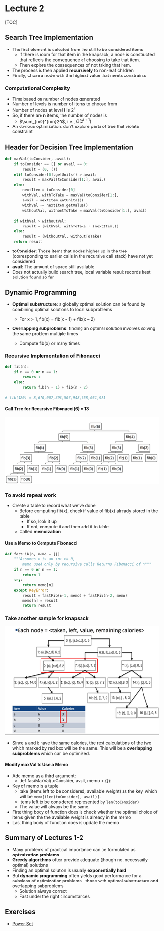 # Lecture 2

[TOC]

## Search Tree Implementation 

* The first element is selected from the still to be considered items
    * If there is room for that item in the knapsack, a node is constructed that reflects the consequence of choosing to take that item. 
    * Then explore the consequences of not taking that item.
* The process is then applied **recursively** to non-leaf children
* Finally, chose a node with the highest value that meets constraints

### Computational Complexity

* Time based on number of nodes generated
* Number of levels is number of items to choose from
* Number of nodes at level **i** is $2^i$
* So, if there are **n** items, the number of nodes is
    * $\sum_{i=0}^{i=n}2^i$, i.e., $O(2^{i+1})$
* An obvious optimization: don’t explore parts of tree that violate constraint

## Header for Decision Tree Implementation

```python
def maxVal(toConsider, avail):
    if toConsider == [] or avail == 0:
        result = (0, ())
    elif toConsider[0].getUnits() > avail:
        result = maxVal(toConsider[1:], avail)
    else:
        nextItem = toConsider[0]
        withVal, withToTake = maxVal(toConsider[1:],
        avail - nextItem.getUnits())
        withVal += nextItem.getValue()
        withoutVal, withoutToTake = maxVal(toConsider[1:], avail)
        
    if withVal > withoutVal:
        result = (withVal, withToTake + (nextItem,))
    else:
        result = (withoutVal, withoutToTake)
    return result
```

* **toConsider**: Those items that nodes higher up in the tree (corresponding to earlier calls in the recursive call stack) have not yet considered
* **avail**: The amount of space still available
* Does not actually build search tree, local variable result records best solution found so far

## Dynamic Programming

* **Optimal substructure**: a globally optimal solution can be found by combining optimal solutions to local subproblems
    * For x > 1, fib(x) = fib(x - 1) + fib(x – 2)

* **Overlapping subproblems**: finding an optimal solution involves solving the same problem multiple times
    * Compute fib(x) or many times

### Recursive Implementation of Fibonacci 

```python
def fib(n):
    if n == 0 or n == 1:
        return 1
    else:
        return fib(n - 1) + fib(n - 2)

# fib(120) = 8,670,007,398,507,948,658,051,921
```

#### Call Tree for Recursive Fibonacci(6) = 13

![unit-1-1](media/unit-1-1.png)

### To avoid repeat work

* Create a table to record what we’ve done
    * Before computing fib(x), check if value of fib(x) already stored in the table
        * If so, look it up
        * If not, compute it and then add it to table
    * Called **memoization**

#### Use a Memo to Compute Fibonacci 

```python
def fastFib(n, memo = {}):
    """Assumes n is an int >= 0, 
        memo used only by recursive calls Returns Fibonacci of n"""
    if n == 0 or n == 1:
        return 1
    try:
        return memo[n]
    except KeyError:
        result = fastFib(n-1, memo) + fastFib(n-2, memo)
        memo[n] = result
        return result
```

### Take another sample for knapsack

![unit-1-1](media/unit-1-2.jpg)

* Since `a` and `b` have the same calories, the rest calculations of the two which marked by red box will be the same. This will be a **overlapping subproblems** which can be optimized.

#### Modify maxVal to Use a Memo

* Add memo as a third argument: 
    * def fastMaxVal(toConsider, avail, memo = {}):
* Key of memo is a tuple
    * take (items left to be considered, available weight) as the key, which will be `memo[(len(toConsider), avail)]`.
    * Items left to be considered represented by `len(toConsider)`
    * The value will always be the same.
* First thing body of function does is check whether the optimal choice of items given the the available weight is already in the memo
* Last thing body of function does is update the memo

## Summary of Lectures 1-2

* Many problems of practical importance can be formulated as **optimization problems**
* **Greedy algorithms** often provide adequate (though not necessarily optimal) solutions
* Finding an optimal solution is usually **exponentially hard**
* But **dynamic programming** often yields good performance for a subclass of optimization problems—those with optimal substructure and overlapping subproblems
    * Solution always correct
    * Fast under the right circumstances

## Exercises

* [Power Set](unit-1/powerset.md)


